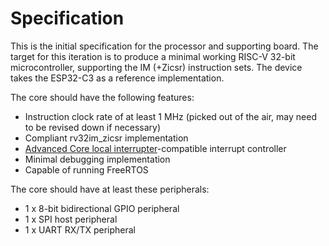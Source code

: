 # Specification

This is the initial specification for the processor and supporting board. The target for this iteration is to produce a minimal working RISC-V 32-bit microcontroller, supporting the IM (+Zicsr) instruction sets. The device takes the ESP32-C3 as a reference implementation.

The core should have the following features:

* Instruction clock rate of at least 1 MHz (picked out of the air, may need to be revised down if necessary)
* Compliant rv32im_zicsr implementation
* [Advanced Core local interrupter](https://github.com/riscv/riscv-aclint/blob/main/riscv-aclint.adoc)-compatible interrupt controller
* Minimal debugging implementation
* Capable of running FreeRTOS

The core should have at least these peripherals:

* 1 x 8-bit bidirectional GPIO peripheral
* 1 x SPI host peripheral
* 1 x UART RX/TX peripheral

